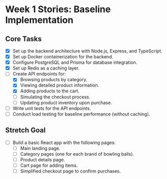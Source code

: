 # Week 1 Stories: Baseline Implementation

## Core Tasks
- [X] Set up the backend architecture with Node.js, Express, and TypeScript.
- [X] Set up Docker containerization for the backend.
- [X] Configure PostgreSQL and Prisma for database integration.
- [X] Set up Redis as a caching layer.
- [ ] Create API endpoints for:
  - [X] Browsing products by category.
  - [X] Viewing detailed product information.
  - [X] Adding products to the cart.
  - [ ] Simulating the checkout process.
  - [ ] Updating product inventory upon purchase.
- [ ] Write unit tests for the API endpoints.
- [ ] Conduct load testing for baseline performance (without caching).

## Stretch Goal
- [ ] Build a basic React app with the following pages:
  - [ ] Main landing page.
  - [ ] Category pages (one for each brand of bowling balls).
  - [ ] Product details page.
  - [ ] Cart page for adding items.
  - [ ] Simplified checkout page to confirm purchases.
